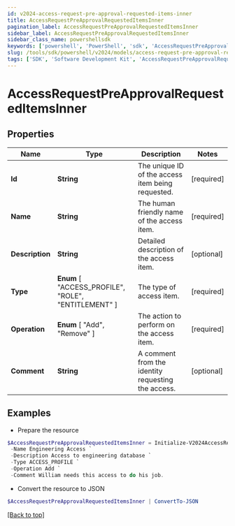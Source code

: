 ```yaml
---
id: v2024-access-request-pre-approval-requested-items-inner
title: AccessRequestPreApprovalRequestedItemsInner
pagination_label: AccessRequestPreApprovalRequestedItemsInner
sidebar_label: AccessRequestPreApprovalRequestedItemsInner
sidebar_class_name: powershellsdk
keywords: ['powershell', 'PowerShell', 'sdk', 'AccessRequestPreApprovalRequestedItemsInner', 'V2024AccessRequestPreApprovalRequestedItemsInner'] 
slug: /tools/sdk/powershell/v2024/models/access-request-pre-approval-requested-items-inner
tags: ['SDK', 'Software Development Kit', 'AccessRequestPreApprovalRequestedItemsInner', 'V2024AccessRequestPreApprovalRequestedItemsInner']
---
```



# AccessRequestPreApprovalRequestedItemsInner

## Properties

Name | Type | Description | Notes
------------ | ------------- | ------------- | -------------
**Id** | **String** | The unique ID of the access item being requested. | [required]
**Name** | **String** | The human friendly name of the access item. | [required]
**Description** | **String** | Detailed description of the access item. | [optional] 
**Type** |  **Enum** [  "ACCESS_PROFILE",    "ROLE",    "ENTITLEMENT" ] | The type of access item. | [required]
**Operation** |  **Enum** [  "Add",    "Remove" ] | The action to perform on the access item. | [required]
**Comment** | **String** | A comment from the identity requesting the access. | [optional] 

## Examples

- Prepare the resource
```powershell
$AccessRequestPreApprovalRequestedItemsInner = Initialize-V2024AccessRequestPreApprovalRequestedItemsInner  -Id 2c91808b6ef1d43e016efba0ce470904 `
 -Name Engineering Access `
 -Description Access to engineering database `
 -Type ACCESS_PROFILE `
 -Operation Add `
 -Comment William needs this access to do his job.
```

- Convert the resource to JSON
```powershell
$AccessRequestPreApprovalRequestedItemsInner | ConvertTo-JSON
```


[[Back to top]](#) 


